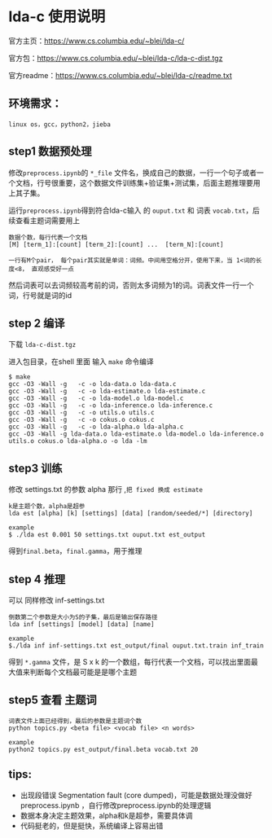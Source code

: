 

# lda-c 使用说明

官方主页：https://www.cs.columbia.edu/~blei/lda-c/

官方包：https://www.cs.columbia.edu/~blei/lda-c/lda-c-dist.tgz

官方readme：https://www.cs.columbia.edu/~blei/lda-c/readme.txt



## 环境需求：

`linux os，gcc，python2，jieba`



## step1 数据预处理

修改`preprocess.ipynb`的 `*_file` 文件名，换成自己的数据，一行一个句子或者一个文档，行号很重要，这个数据文件训练集+验证集+测试集，后面主题推理要用上其子集。

运行`preprocess.ipynb`得到符合lda-c输入 的 `ouput.txt` 和 词表 `vocab.txt`，后续查看主题词需要用上
```
数据个数，每行代表一个文档
[M] [term_1]:[count] [term_2]:[count] ...  [term_N]:[count]

一行有M个pair， 每个pair其实就是单词：词频。中间用空格分开，使用下来，当 1<词的长度<8， 直观感受好一点
```
然后词表可以去词频较高考前的词，否则太多词频为1的词。词表文件一行一个词，行号就是词的id

## step 2 编译

下载 `lda-c-dist.tgz`

进入包目录，在shell 里面 输入 `make` 命令编译

```
$ make
gcc -O3 -Wall -g   -c -o lda-data.o lda-data.c
gcc -O3 -Wall -g   -c -o lda-estimate.o lda-estimate.c
gcc -O3 -Wall -g   -c -o lda-model.o lda-model.c
gcc -O3 -Wall -g   -c -o lda-inference.o lda-inference.c
gcc -O3 -Wall -g   -c -o utils.o utils.c
gcc -O3 -Wall -g   -c -o cokus.o cokus.c
gcc -O3 -Wall -g   -c -o lda-alpha.o lda-alpha.c
gcc -O3 -Wall -g lda-data.o lda-estimate.o lda-model.o lda-inference.o utils.o cokus.o lda-alpha.o -o lda -lm
```


## step3 训练

修改 settings.txt 的参数 alpha 那行 ,`把 fixed 换成 estimate`

```
k是主题个数，alpha是超参
lda est [alpha] [k] [settings] [data] [random/seeded/*] [directory]

example
$ ./lda est 0.001 50 settings.txt ouput.txt est_output
```
得到`final.beta`，`final.gamma`，用于推理



## step 4 推理

可以 同样修改 inf-settings.txt
```
倒数第二个参数是大小为S的子集，最后是输出保存路径
lda inf [settings] [model] [data] [name]

example
$./lda inf inf-settings.txt est_output/final ouput.txt.train inf_train
```
得到 `*.gamma` 文件，是 S x k 的一个数组，每行代表一个文档，可以找出里面最大值来判断每个文档最可能是是哪个主题



## step5 查看 主题词

```
词表文件上面已经得到，最后的参数是主题词个数
python topics.py <beta file> <vocab file> <n words>

example
python2 topics.py est_output/final.beta vocab.txt 20
```


## tips:
 - 出现段错误 Segmentation fault (core dumped)，可能是数据处理没做好 preprocess.ipynb ，自行修改preprocess.ipynb的处理逻辑
 - 数据本身决定主题效果，alpha和k是超参，需要具体调
 - 代码挺老的，但是挺快，系统编译上容易出错
